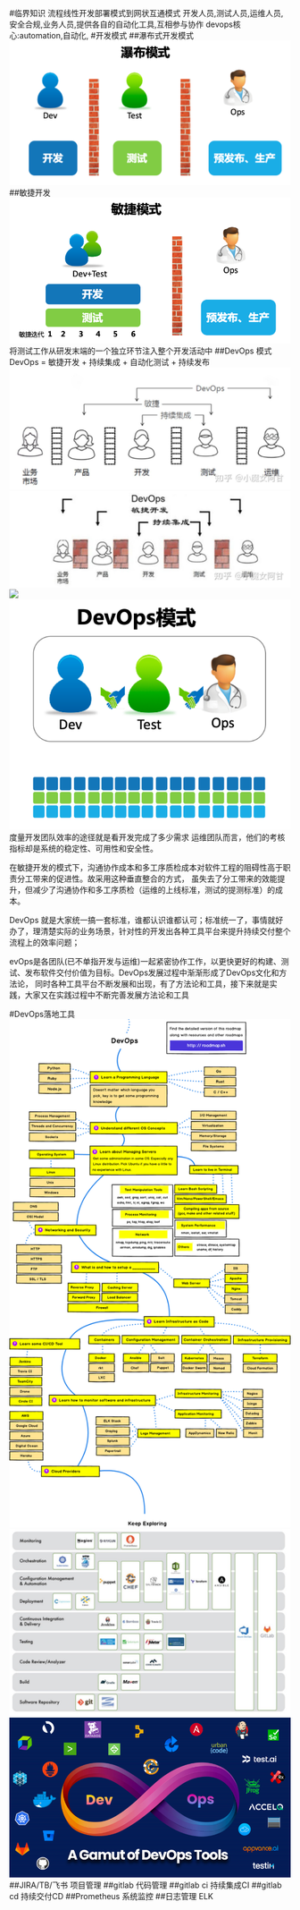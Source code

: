 #临界知识
流程线性开发部署模式到网状互通模式
开发人员,测试人员,运维人员,安全合规,业务人员,提供各自的自动化工具,互相参与协作
devops核心:automation,自动化,
#开发模式
[](https://time.geekbang.org/column/article/144204?utm_term=zeusXCHI8&utm_source=infoq&utm_medium=web)
##瀑布式开发模式
![](.z_00_devops_开发_运维_业务_安全合规_瀑布流_敏捷开发_images/d28cb2f8.png)
##敏捷开发
![](.z_00_devops_开发_运维_业务_安全合规_瀑布流_敏捷开发_images/512fd613.png)
将测试工作从研发末端的一个独立环节注入整个开发活动中
##DevOps 模式
DevOps = 敏捷开发 + 持续集成 + 自动化测试 + 持续发布 
![](.z_00_devops_开发_运维_业务_安全合规_瀑布流_敏捷开发_images/b5cdb0f3.png)
![](.z_00_devops_开发_运维_业务_安全合规_瀑布流_敏捷开发_images/f007f4fe.png)
![](https://www.zhihu.com/question/58702398)
![](.z_00_devops_开发_运维_业务_安全合规_瀑布流_敏捷开发_images/81cacd8a.png)
度量开发团队效率的途径就是看开发完成了多少需求
运维团队而言，他们的考核指标却是系统的稳定性、可用性和安全性。

在敏捷开发的模式下，沟通协作成本和多工序质检成本对软件工程的阻碍性高于职责分工带来的促进性。故采用这种垂直整合的方式，
虽失去了分工带来的效能提升，但减少了沟通协作和多工序质检（运维的上线标准，测试的提测标准）的成本。

DevOps 就是大家统一搞一套标准，谁都认识谁都认可；标准统一了，事情就好办了，理清楚实际的业务场景，针对性的开发出各种工具平台来提升持续交付整个流程上的效率问题；


evOps是各团队(已不单指开发与运维)一起紧密协作工作，以更快更好的构建、测试、发布软件交付价值为目标。DevOps发展过程中渐渐形成了DevOps文化和方法论，
同时各种工具平台不断发展和出现，有了方法论和工具，接下来就是实践，大家又在实践过程中不断完善发展方法论和工具

#DevOps落地工具
![](.z_00_devops_开发_运维_业务_安全合规_瀑布流_敏捷开发_images/02c9a1f1.png)
![](.z_00_devops_开发_运维_业务_安全合规_瀑布流_敏捷开发_images/5f3a1930.png)
![](.z_00_devops_开发_运维_业务_安全合规_瀑布流_敏捷开发_images/4b28b899.png)
##JIRA/TB/飞书
项目管理
##gitlab
代码管理
##gitlab ci
持续集成CI
##gitlab cd
持续交付CD
##Prometheus
系统监控
##日志管理
ELK
